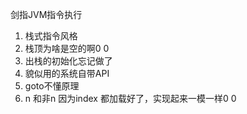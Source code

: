 剑指JVM指令执行
1. 栈式指令风格
2. 栈顶为啥是空的啊0 0
3. 出栈的初始化忘记做了
4. 貌似用的系统自带API
5. goto不懂原理
6. n 和非n 因为index 都加载好了，实现起来一模一样0 0